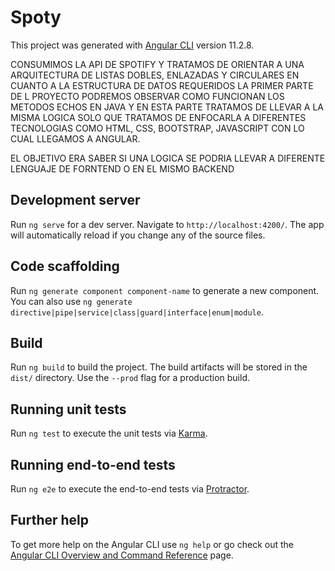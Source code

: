 # Spoty

This project was generated with [Angular CLI](https://github.com/angular/angular-cli) version 11.2.8.

CONSUMIMOS LA API DE SPOTIFY Y TRATAMOS DE ORIENTAR A UNA ARQUITECTURA DE LISTAS DOBLES, ENLAZADAS Y CIRCULARES EN 
CUANTO A LA ESTRUCTURA DE DATOS REQUERIDOS
LA PRIMER PARTE DE L PROYECTO PODREMOS OBSERVAR COMO FUNCIONAN LOS METODOS ECHOS EN JAVA
Y EN ESTA PARTE TRATAMOS DE LLEVAR A LA MISMA LOGICA SOLO QUE TRATAMOS DE ENFOCARLA A DIFERENTES TECNOLOGIAS COMO HTML, CSS,
BOOTSTRAP, JAVASCRIPT CON LO CUAL LLEGAMOS A ANGULAR.

EL OBJETIVO ERA SABER SI UNA LOGICA SE PODRIA LLEVAR A DIFERENTE LENGUAJE DE FORNTEND O EN EL MISMO  BACKEND

## Development server

Run `ng serve` for a dev server. Navigate to `http://localhost:4200/`. The app will automatically reload if you change any of the source files.

## Code scaffolding

Run `ng generate component component-name` to generate a new component. You can also use `ng generate directive|pipe|service|class|guard|interface|enum|module`.

## Build

Run `ng build` to build the project. The build artifacts will be stored in the `dist/` directory. Use the `--prod` flag for a production build.

## Running unit tests

Run `ng test` to execute the unit tests via [Karma](https://karma-runner.github.io).

## Running end-to-end tests

Run `ng e2e` to execute the end-to-end tests via [Protractor](http://www.protractortest.org/).

## Further help

To get more help on the Angular CLI use `ng help` or go check out the [Angular CLI Overview and Command Reference](https://angular.io/cli) page.
